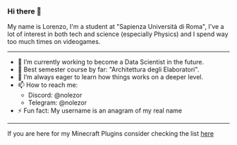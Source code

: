 ### Hi there 👋
My name is Lorenzo, I'm a student at "Sapienza Università di Roma", I've a lot of interest in both tech and science (especially Physics) and I spend way too much times on videogames.

___
- 🔭 I’m currently working to become a Data Scientist in the future.
- 🌱 Best semester course by far: "Architettura degli Elaboratori".
- 🤔 I’m always eager to learn how things works on a deeper level.
- 📫 How to reach me:
  - Discord: @nolezor
  - Telegram: @nolezor
- ⚡ Fun fact: My username is an anagram of my real name
___
If you are here for my Minecraft Plugins consider checking the list [here](https://github.com/Nolezor/Nolezor/blob/main/mcPlugins.md) 
